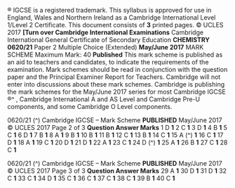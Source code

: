 ® IGCSE is a registered trademark. This syllabus is approved for use in England, Wales and Northern Ireland as a Cambridge International Level 1/Level 2 Certificate. This document consists of **3** printed pages. © UCLES 2017 **[Turn over Cambridge International Examinations** Cambridge International General Certificate of Secondary Education **CHEMISTRY 0620/21** Paper 2 Multiple Choice (Extended) **May/June 2017** MARK SCHEME Maximum Mark: 40 **Published** This mark scheme is published as an aid to teachers and candidates, to indicate the requirements of the examination. Mark schemes should be read in conjunction with the question paper and the Principal Examiner Report for Teachers. Cambridge will not enter into discussions about these mark schemes. Cambridge is publishing the mark schemes for the May/June 2017 series for most Cambridge IGCSE ®^ , Cambridge International A and AS Level and Cambridge Pre-U components, and some Cambridge O Level components. 


0620/21 (^) Cambridge IGCSE – Mark Scheme **PUBLISHED** May/June 2017 © UCLES 2017 Page 2 of 3 **Question Answer Marks** 1 D **1** 2 C **1** 3 D **1** 4 B **1** 5 C **1** 6 D **1** 7 B **1** 8 A **1** 9 B **1** 10 B **1** 11 B **1** 12 C **1** 13 B **1** 14 C **1** 15 A (^) **1** 16 C **1** 17 D **1** 18 A **1** 19 C **1** 20 D **1** 21 D **1** 22 A **1** 23 C **1** 24 D (^) **1** 25 A **1** 26 B **1** 27 C **1** 28 C **1** 


0620/21 (^) Cambridge IGCSE – Mark Scheme **PUBLISHED** May/June 2017 © UCLES 2017 Page 3 of 3 **Question Answer Marks** 29 A **1** 30 D **1** 31 D **1** 32 C **1** 33 C **1** 34 D **1** 35 C **1** 36 C **1** 37 C **1** 38 C **1** 39 B **1** 40 C **1** 


